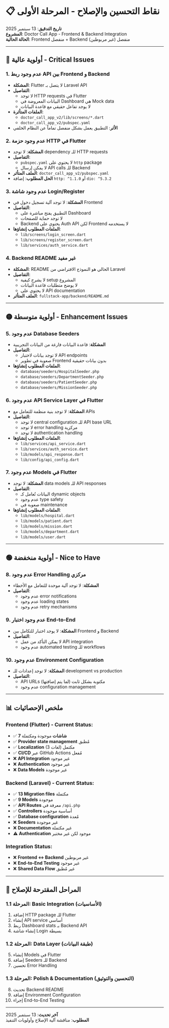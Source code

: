 # 📋 نقاط التحسين والإصلاح - المرحلة الأولى

**تاريخ التدقيق**: 13 سبتمبر 2025  
**المشروع**: Doctor Call App - Frontend & Backend Integration  
**الحالة الحالية**: Frontend منفصل + Backend منفصل (غير مربوطين)

---

## 🔴 **أولوية عالية - Critical Issues**

### 1. **عدم وجود ربط API بين Frontend و Backend**
- **المشكلة**: Flutter لا يتصل بـ Laravel API
- **التفاصيل**: 
  - لا توجد HTTP requests في Flutter
  - البيانات المعروضة في Dashboard هي Mock data
  - لا يوجد تفاعل حقيقي مع قاعدة البيانات
- **الملفات المتأثرة**: 
  - `doctor_call_app_v2/lib/screens/*.dart`
  - `doctor_call_app_v2/pubspec.yaml`
- **الأثر**: التطبيق يعمل بشكل منفصل تماماً عن النظام الخلفي

### 2. **عدم وجود حزمة HTTP في Flutter**
- **المشكلة**: لا توجد dependency للـ HTTP requests
- **التفاصيل**:
  - `pubspec.yaml` لا يحتوي على `http` package
  - لا يمكن إرسال API calls للـ Backend
- **الملف المتأثر**: `doctor_call_app_v2/pubspec.yaml`
- **الحل المطلوب**: إضافة `http: ^1.1.0` أو `dio: ^5.3.2`

### 3. **عدم وجود شاشة Login/Register**
- **المشكلة**: لا توجد آلية تسجيل دخول في Frontend
- **التفاصيل**:
  - التطبيق يفتح مباشرة على Dashboard
  - لا توجد حماية للصفحات
  - Backend يحتوي على Auth API لكن Frontend لا يستخدمه
- **الملفات المطلوب إنشاؤها**:
  - `lib/screens/login_screen.dart`
  - `lib/screens/register_screen.dart`
  - `lib/services/auth_service.dart`

### 4. **Backend README غير مفيد**
- **المشكلة**: README الحالي هو النموذج الافتراضي من Laravel
- **التفاصيل**:
  - لا يشرح كيفية setup المشروع
  - لا يوضح متطلبات قاعدة البيانات
  - لا يحتوي على API documentation
- **الملف المتأثر**: `fullstack-app/backend/README.md`

---

## 🟡 **أولوية متوسطة - Enhancement Issues**

### 5. **عدم وجود Database Seeders**
- **المشكلة**: قاعدة البيانات فارغة من البيانات التجريبية
- **التفاصيل**:
  - لا توجد بيانات لاختبار API endpoints
  - صعوبة في تطوير Frontend بدون بيانات حقيقية
- **الملفات المطلوب إنشاؤها**:
  - `database/seeders/HospitalSeeder.php`
  - `database/seeders/DepartmentSeeder.php`
  - `database/seeders/PatientSeeder.php`
  - `database/seeders/MissionSeeder.php`

### 6. **عدم وجود API Service Layer في Flutter**
- **المشكلة**: لا توجد بنية منظمة للتعامل مع APIs
- **التفاصيل**:
  - لا توجد central configuration للـ API base URL
  - لا توجد error handling مركزية
  - لا توجد authentication handling
- **الملفات المطلوب إنشاؤها**:
  - `lib/services/api_service.dart`
  - `lib/services/auth_service.dart`
  - `lib/models/api_response.dart`
  - `lib/config/api_config.dart`

### 7. **عدم وجود Models في Flutter**
- **المشكلة**: لا توجد data models للـ API responses
- **التفاصيل**:
  - البيانات تُعامل كـ dynamic objects
  - عدم وجود type safety
  - صعوبة في maintenance
- **الملفات المطلوب إنشاؤها**:
  - `lib/models/hospital.dart`
  - `lib/models/patient.dart`
  - `lib/models/mission.dart`
  - `lib/models/department.dart`
  - `lib/models/user.dart`

---

## 🟢 **أولوية منخفضة - Nice to Have**

### 8. **عدم وجود Error Handling مركزي**
- **المشكلة**: لا توجد آلية موحدة للتعامل مع الأخطاء
- **التفاصيل**:
  - عدم وجود error notifications
  - عدم وجود loading states
  - عدم وجود retry mechanisms

### 9. **عدم وجود اختبار End-to-End**
- **المشكلة**: لا يوجد اختبار للتكامل بين Frontend و Backend
- **التفاصيل**:
  - لا يمكن التأكد من عمل API integration
  - عدم وجود automated testing للـ workflows

### 10. **عدم وجود Environment Configuration**
- **المشكلة**: لا توجد إعدادات للـ development vs production
- **التفاصيل**:
  - API URLs مكتوبة بشكل ثابت (لما يتم إضافتها)
  - عدم وجود configuration management

---

## 📊 **ملخص الإحصائيات**

### **Frontend (Flutter) - Current Status:**
- ✅ **7 شاشات** موجودة ومكتملة
- ✅ **Provider state management** مُطبق
- ✅ **Localization** (3 لغات) مكتمل
- ✅ **CI/CD** عبر GitHub Actions مُفعل
- ❌ **API Integration** غير موجود
- ❌ **Authentication** غير موجود
- ❌ **Data Models** غير موجودة

### **Backend (Laravel) - Current Status:**
- ✅ **13 Migration files** مكتملة
- ✅ **9 Models** موجودة
- ✅ **API Routes** معرفة في `/api.php`
- ✅ **Controllers** أساسية موجودة
- ✅ **Database configuration** مُعدة
- ❌ **Seeders** غير موجودة
- ❌ **Documentation** غير مكتملة
- ⚠️ **Authentication** موجود لكن غير مختبر

### **Integration Status:**
- ❌ **Frontend ↔ Backend** غير مربوطين
- ❌ **End-to-End Testing** غير موجود
- ❌ **Shared Data Flow** غير مُطبق

---

## 🎯 **المراحل المقترحة للإصلاح**

### **المرحلة 1.1: Basic Integration (الأساسيات)**
1. إضافة HTTP package للـ Flutter
2. إنشاء API service أساسي
3. ربط Dashboard stats بـ Backend API
4. إنشاء شاشة Login بسيطة

### **المرحلة 1.2: Data Layer (طبقة البيانات)**
5. إنشاء Models في Flutter
6. إضافة Seeders للـ Backend
7. تحسين Error Handling

### **المرحلة 1.3: Polish & Documentation (التحسين والتوثيق)**
8. تحديث Backend README
9. إضافة Environment Configuration
10. إجراء End-to-End Testing

---

**آخر تحديث**: 13 سبتمبر 2025  
**المطلوب**: مناقشة آلية الإصلاح وأولويات التنفيذ